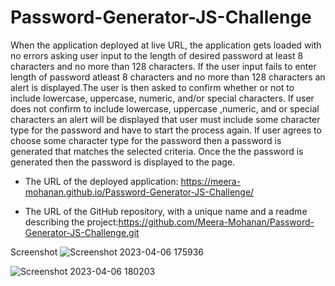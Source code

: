 # Password-Generator-JS-Challenge

When the application deployed at live URL, the application gets loaded with no errors asking user input to the length of desired password at least 8 characters and no more than 128 characters. If the user input fails to enter length of password atleast 8 characters and no more than 128 characters an alert is displayed.The user is then asked to confirm whether or not to include lowercase, uppercase, numeric, and/or special characters. If user does not confirm to include lowercase, uppercase ,numeric, and or special characters an alert will be displayed that user must include some character type for the password and have to start the process again. If user agrees to choose some character type for the password then a password is generated that matches the selected criteria. Once the the password is generated
then the password is displayed to the page.

* The URL of the deployed application: https://meera-mohanan.github.io/Password-Generator-JS-Challenge/

* The URL of the GitHub repository, with a unique name and a readme describing the project:https://github.com/Meera-Mohanan/Password-Generator-JS-Challenge.git

Screenshot
![Screenshot 2023-04-06 175936](https://user-images.githubusercontent.com/126405858/230344239-ba727035-0d55-42c4-b060-a82b4a7c1e53.png)


![Screenshot 2023-04-06 180203](https://user-images.githubusercontent.com/126405858/230344819-ecf74d21-221b-4165-b56f-1359addc07c1.png)
